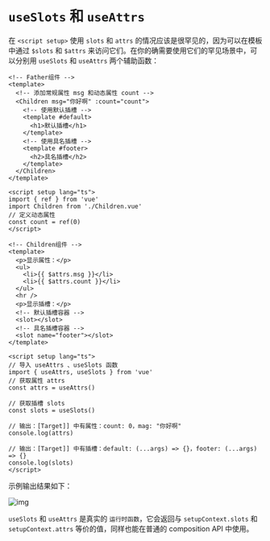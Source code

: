 # `useSlots` 和 `useAttrs`

在 `<script setup>` 使用 `slots` 和 `attrs` 的情况应该是很罕见的，因为可以在模板中通过 `$slots` 和 `$attrs` 来访问它们。在你的确需要使用它们的罕见场景中，可以分别用 `useSlots` 和 `useAttrs` 两个辅助函数：

```vue {4,6,10}
<!-- Father组件 -->
<template>
  <!-- 添加常规属性 msg 和动态属性 count -->
  <Children msg="你好啊" :count="count">
    <!-- 使用默认插槽 -->
    <template #default>
      <h1>默认插槽</h1>
    </template>
    <!-- 使用具名插槽 -->
    <template #footer>
      <h2>具名插槽</h2>
    </template>
  </Children>
</template>

<script setup lang="ts">
import { ref } from 'vue'
import Children from './Children.vue'
// 定义动态属性
const count = ref(0)
</script>
```

```vue {18,20,23}
<!-- Children组件 -->
<template>
  <p>显示属性：</p>
  <ul>
    <li>{{ $attrs.msg }}</li>
    <li>{{ $attrs.count }}</li>
  </ul>
  <hr />
  <p>显示插槽：</p>
  <!-- 默认插槽容器 -->
  <slot></slot>
  <!-- 具名插槽容器 -->
  <slot name="footer"></slot>
</template>

<script setup lang="ts">
// 导入 useAttrs 、useSlots 函数
import { useAttrs, useSlots } from 'vue'
// 获取属性 attrs
const attrs = useAttrs()

// 获取插槽 slots
const slots = useSlots()

// 输出：[Target]] 中有属性：count: 0，mag: "你好啊"
console.log(attrs)

// 输出：[Target]] 中有插槽：default: (...args) => {}，footer: (...args) => {}
console.log(slots)
</script>
```

示例输出结果如下：

![img](https://gitee.com/fy0829/pics/raw/master/Vue/useSlots%E5%92%8CuseAttrs.png)

`useSlots` 和 `useAttrs` 是真实的 `运行时函数`，它会返回与 `setupContext.slots` 和 `setupContext.attrs` 等价的值，同样也能在普通的 composition API 中使用。